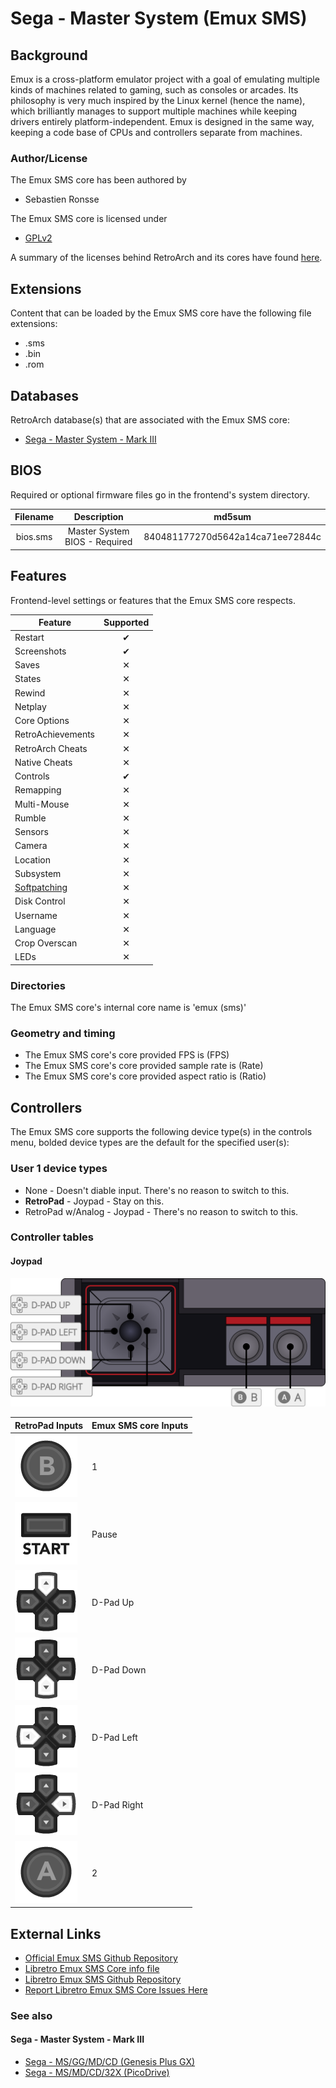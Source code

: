 # Sega - Master System (Emux SMS)

## Background

Emux is a cross-platform emulator project with a goal of emulating multiple kinds of machines related to gaming, such as consoles or arcades. Its philosophy is very much inspired by the Linux kernel (hence the name), which brilliantly manages to support multiple machines while keeping drivers entirely platform-independent. Emux is designed in the same way, keeping a code base of CPUs and controllers separate from machines.

### Author/License

The Emux SMS core has been authored by

- Sebastien Ronsse

The Emux SMS core is licensed under

- [GPLv2](https://github.com/libretro/emux/blob/master/COPYING)

A summary of the licenses behind RetroArch and its cores have found [here](https://docs.libretro.com/tech/licenses/).

## Extensions

Content that can be loaded by the Emux SMS core have the following file extensions:

- .sms
- .bin
- .rom

## Databases

RetroArch database(s) that are associated with the Emux SMS core:

- [Sega - Master System - Mark III](https://github.com/libretro/libretro-database/blob/master/rdb/Sega%20-%20Master%20System%20-%20Mark%20III.rdb)

## BIOS

Required or optional firmware files go in the frontend's system directory.

| Filename | Description                   | md5sum                           |
|:--------:|:-----------------------------:|:--------------------------------:|
| bios.sms | Master System BIOS - Required | 840481177270d5642a14ca71ee72844c |

## Features

Frontend-level settings or features that the Emux SMS core respects.

| Feature           | Supported |
|-------------------|:---------:|
| Restart           | ✔         |
| Screenshots       | ✔         |
| Saves             | ✕         |
| States            | ✕         |
| Rewind            | ✕         |
| Netplay           | ✕         |
| Core Options      | ✕         |
| RetroAchievements | ✕         |
| RetroArch Cheats  | ✕         |
| Native Cheats     | ✕         |
| Controls          | ✔         |
| Remapping         | ✕         |
| Multi-Mouse       | ✕         |
| Rumble            | ✕         |
| Sensors           | ✕         |
| Camera            | ✕         |
| Location          | ✕         |
| Subsystem         | ✕         |
| [Softpatching](https://docs.libretro.com/guides/softpatching/) | ✕         |
| Disk Control      | ✕         |
| Username          | ✕         |
| Language          | ✕         |
| Crop Overscan     | ✕         |
| LEDs              | ✕         |

### Directories

The Emux SMS core's internal core name is 'emux (sms)'

### Geometry and timing

- The Emux SMS core's core provided FPS is (FPS)
- The Emux SMS core's core provided sample rate is (Rate)
- The Emux SMS core's core provided aspect ratio is (Ratio)

## Controllers

The Emux SMS core supports the following device type(s) in the controls menu, bolded device types are the default for the specified user(s):

### User 1 device types

- None - Doesn't diable input. There's no reason to switch to this.
- **RetroPad** - Joypad - Stay on this.
- RetroPad w/Analog - Joypad - There's no reason to switch to this.

### Controller tables

#### Joypad

![](../image/controller/sms.png)

| RetroPad Inputs                           | Emux SMS core Inputs |
|-------------------------------------------|----------------------|
| ![](../image/retropad/retro_b.png)    | 1                    |
| ![](../image/retropad/retro_start.png)      | Pause                |
| ![](../image/retropad/retro_dpad_up.png)    | D-Pad Up             |
| ![](../image/retropad/retro_dpad_down.png)  | D-Pad Down           |
| ![](../image/retropad/retro_dpad_left.png)  | D-Pad Left           |
| ![](../image/retropad/retro_dpad_right.png) | D-Pad Right          |
| ![](../image/retropad/retro_a.png)    | 2                    |

## External Links

- [Official Emux SMS Github Repository](https://github.com/sronsse/emux)
- [Libretro Emux SMS Core info file](https://github.com/libretro/libretro-super/blob/master/dist/info/emux_sms_libretro.info)
- [Libretro Emux SMS Github Repository](https://github.com/libretro/emux)
- [Report Libretro Emux SMS Core Issues Here](https://github.com/libretro/libretro-meta/issues)

### See also

#### Sega - Master System - Mark III

- [Sega - MS/GG/MD/CD (Genesis Plus GX)](https://docs.libretro.com/library/genesis_plus_gx/)
- [Sega - MS/MD/CD/32X (PicoDrive)](https://docs.libretro.com/library/picodrive/)